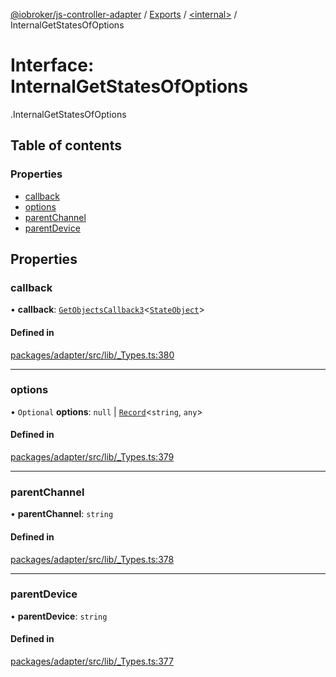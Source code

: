 [@iobroker/js-controller-adapter](../README.md) / [Exports](../modules.md) / [<internal\>](../modules/internal_.md) / InternalGetStatesOfOptions

# Interface: InternalGetStatesOfOptions

[<internal>](../modules/internal_.md).InternalGetStatesOfOptions

## Table of contents

### Properties

- [callback](internal_.InternalGetStatesOfOptions.md#callback)
- [options](internal_.InternalGetStatesOfOptions.md#options)
- [parentChannel](internal_.InternalGetStatesOfOptions.md#parentchannel)
- [parentDevice](internal_.InternalGetStatesOfOptions.md#parentdevice)

## Properties

### callback

• **callback**: [`GetObjectsCallback3`](../modules/internal_.md#getobjectscallback3)<[`StateObject`](internal_.StateObject.md)\>

#### Defined in

[packages/adapter/src/lib/_Types.ts:380](https://github.com/ioBroker/ioBroker.js-controller/blob/a1d9b783/packages/adapter/src/lib/_Types.ts#L380)

___

### options

• `Optional` **options**: ``null`` \| [`Record`](../modules/internal_.md#record)<`string`, `any`\>

#### Defined in

[packages/adapter/src/lib/_Types.ts:379](https://github.com/ioBroker/ioBroker.js-controller/blob/a1d9b783/packages/adapter/src/lib/_Types.ts#L379)

___

### parentChannel

• **parentChannel**: `string`

#### Defined in

[packages/adapter/src/lib/_Types.ts:378](https://github.com/ioBroker/ioBroker.js-controller/blob/a1d9b783/packages/adapter/src/lib/_Types.ts#L378)

___

### parentDevice

• **parentDevice**: `string`

#### Defined in

[packages/adapter/src/lib/_Types.ts:377](https://github.com/ioBroker/ioBroker.js-controller/blob/a1d9b783/packages/adapter/src/lib/_Types.ts#L377)
